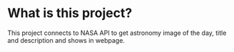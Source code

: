 # What is this project?
This project connects to NASA API to get astronomy image of the day, title and description and shows in webpage.